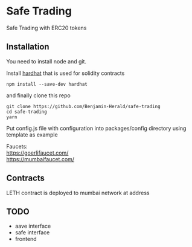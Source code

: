 # Safe Trading
Safe Trading with ERC20 tokens
## Installation

You need to install node and git. 

Install [hardhat](https://hardhat.org/getting-started/#installation) that is used for solidity contracts
	
	npm install --save-dev hardhat

and finally clone this repo

	git clone https://github.com/Benjamin-Herald/safe-trading
	cd safe-trading
	yarn

Put config.js file with configuration into packages/config directory using template as example


Faucets:   
https://goerlifaucet.com/  
https://mumbaifaucet.com/



## Contracts

LETH contract is deployed to mumbai network at address 


## TODO
- aave interface
- safe interface
- frontend

